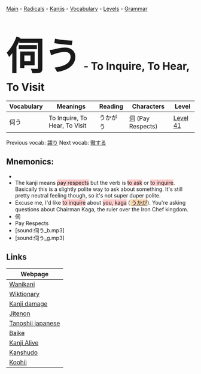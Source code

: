 <style> bigfont {font-size: 100px}</style>
[Main](../README.md) -
[Radicals](../radicals.md) -
[Kanjis](../kanjis.md) -
[Vocabulary](../vocabulary.md) -
[Levels](../levels.md) -
[Grammar](../grammar.md)
# <bigfont> 伺う</bigfont> - To Inquire, To Hear, To Visit  

| Vocabulary | Meanings | Reading | Characters | Level |
| --- | --- | --- | --- | --- |
| 伺う | To Inquire, To Hear, To Visit  | うかがう |  [伺](../kanjis/伺.md) (Pay Respects) | [Level 41](../levels/wk_level41.md) |

Previous vocab: [躍り](躍り.md) Next vocab: [徹する](徹する.md) 

## Mnemonics:

* 
* The kanji means <span style="background-color:#ffcccb"> pay respects</span> but the verb is <span style="background-color:#ffcccb"> to ask</span> or <span style="background-color:#ffcccb"> to inquire</span>. Basically this is a slightly polite way to ask about something. It's still pretty neutral feeling though, so it's not super duper polite.
* Excuse me, I'd like <span style="background-color:#ffcccb"> to inquire</span> about <span style="background-color:#ffcccb"> you, kaga</span> (<span style="background-color:#fed8b1"> [うかが](https://jisho.org/search/うかが)</span>). You're asking questions about Chairman Kaga, the ruler over the Iron Chef kingdom.
* 伺
* Pay Respects
* [sound:伺う_b.mp3]
* [sound:伺う_g.mp3]


## Links 

| Webpage |
| --- |
| [Wanikani          ](https://www.wanikani.com/kanji/伺う) |
| [Wiktionary        ](https://en.wiktionary.org/wiki/伺う) |
| [Kanji damage      ](http://www.kanjidamage.com/kanji/search?utf8=✓&q=伺う) |
| [Jitenon           ](https://jitenon.com/kanji/伺う) |
| [Tanoshii japanese ](https://www.tanoshiijapanese.com/dictionary/kanji.cfm?k=伺う) |
| [Baike             ](https://baike.baidu.com/item/伺う) |
| [Kanji Alive       ](https://app.kanjialive.com/伺う) |
| [Kanshudo          ](https://www.kanshudo.com/searchmn?q=伺う) |
| [Koohii            ](https://kanji.koohii.com/study/kanji/伺う) |
